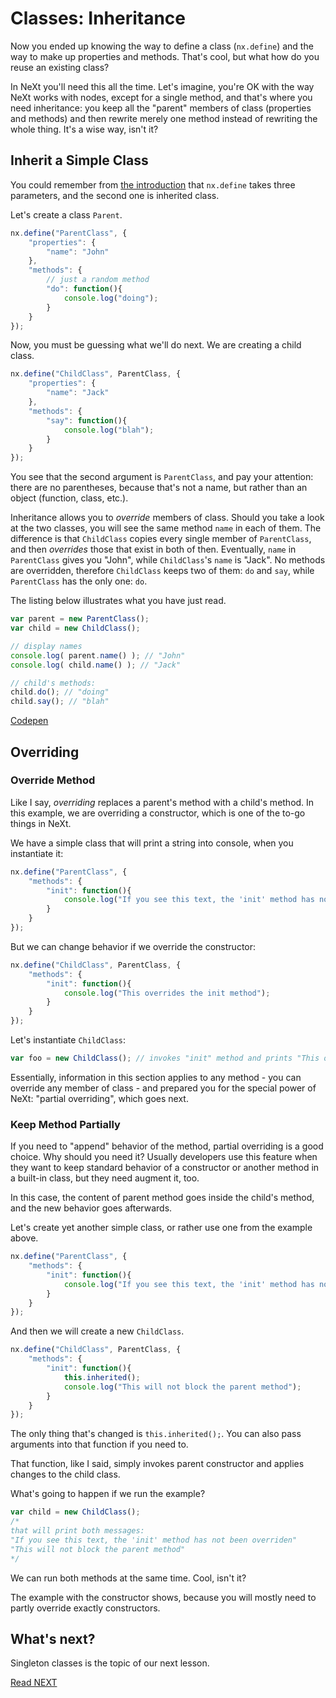 # Classes: Inheritance
Now you ended up knowing the way to define a class (```nx.define```) and the way to make up properties and methods. That's cool, but what how do you reuse an existing class? 

In NeXt you'll need this all the time. Let's imagine, you're OK with the way NeXt works with nodes, except for a single method, and that's where you need inheritance: you keep all the "parent" members of class (properties and methods) and then rewrite merely one method instead of rewriting the whole thing. It's a wise way, isn't it?

## Inherit a Simple Class

You could remember from [the introduction](./tutorial-004.md) that ```nx.define``` takes three parameters, and the second one is inherited class.

Let's create a class ```Parent```.

```JavaScript
nx.define("ParentClass", {
	"properties": {
		"name": "John"
	},
	"methods": {
		// just a random method
		"do": function(){
			console.log("doing");
		}
	}
});
```

Now, you must be guessing what we'll do next. We are creating a child class. 

```JavaScript
nx.define("ChildClass", ParentClass, {
	"properties": {
		"name": "Jack"
	},
	"methods": {
		"say": function(){
			console.log("blah");
		}
	}
});
```

You see that the second argument is ```ParentClass```, and pay your attention: there are no parentheses, because that's not a name, but rather than an object (function, class, etc.).

Inheritance allows you to *override* members of class. Should you take a look at the two classes, you will see the same method ```name``` in each of them. The difference is that ```ChildClass``` copies every single member of ```ParentClass```, and then *overrides* those that exist in both of then. Eventually, ```name``` in ```ParentClass``` gives you "John", while ```ChildClass```'s ```name``` is "Jack". No methods are overridden, therefore ```ChildClass``` keeps two of them: ```do``` and ```say```, while ```ParentClass``` has the only one: ```do```.

The listing below illustrates what you have just read.

```JavaScript
var parent = new ParentClass();
var child = new ChildClass();

// display names
console.log( parent.name() ); // "John"
console.log( child.name() ); // "Jack"

// child's methods:
child.do(); // "doing"
child.say(); // "blah"
```

[Codepen](http://codepen.io/NEXTSUPPORT/pen/BzZbAk)

## Overriding

### Override Method
Like I say, *overriding* replaces a parent's method with a child's method. In this example, we are overriding a constructor, which is one of the to-go things in NeXt.

We have a simple class that will print a string into console, when you instantiate it:

```JavaScript
nx.define("ParentClass", {
	"methods": {
		"init": function(){
			console.log("If you see this text, the 'init' method has not been overriden");
		}
	}
});
```

But we can change behavior if we override the constructor:

```JavaScript
nx.define("ChildClass", ParentClass, {
	"methods": {
		"init": function(){
			console.log("This overrides the init method");
		}
	}
});
```

Let's instantiate ```ChildClass```:

```JavaScript
var foo = new ChildClass(); // invokes "init" method and prints "This overrides the init method" to the console
```

Essentially, information in this section applies to any method - you can override any member of class - and prepared you for the special power of NeXt: "partial overriding", which goes next.

### Keep Method Partially
If you need to "append" behavior of the method, partial overriding is a good choice. Why should you need it? Usually developers use this feature when they want to keep standard behavior of a constructor or another method in a built-in class, but they need augment it, too.

In this case, the content of parent method goes inside the child's method, and the new behavior goes afterwards.

Let's create yet another simple class, or rather use one from the example above.

```JavaScript
nx.define("ParentClass", {
	"methods": {
		"init": function(){
			console.log("If you see this text, the 'init' method has not been overriden");
		}
	}
});
```

And then we will create a new ```ChildClass```.

```JavaScript
nx.define("ChildClass", ParentClass, {
	"methods": {
		"init": function(){
			this.inherited();
			console.log("This will not block the parent method");
		}
	}
});
```

The only thing that's changed is ```this.inherited();```. You can also pass arguments into that function if you need to.

That function, like I said, simply invokes parent constructor and applies changes to the child class.

What's going to happen if we run the example?

```JavaScript
var child = new ChildClass();
/* 
that will print both messages:
"If you see this text, the 'init' method has not been overriden"
"This will not block the parent method"
*/
```

We can run both methods at the same time. Cool, isn't it? 

The example with the constructor shows, because you will mostly need to partly override exactly constructors.

## What's next?
Singleton classes is the topic of our next lesson. 

[Read NEXT](tutorial-004-04.md)

